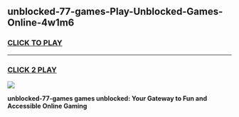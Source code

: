 
## unblocked-77-games-Play-Unblocked-Games-Online-4w1m6
<h3>
<a href="https://premium76.site?title=unblocked-77-games&ref=24A">CLICK TO PLAY</a></h3>
<hr>

<h3>
<a href="https://premium76.site?title=unblocked-77-games&ref=24A">CLICK 2 PLAY</a>
  
</h3>

<a href="https://premium76.site?title=unblocked-77-games&ref=24A"><img src="https://clearcache.store/games.png"></a>


**unblocked-77-games games unblocked: Your Gateway to Fun and Accessible Online Gaming**
